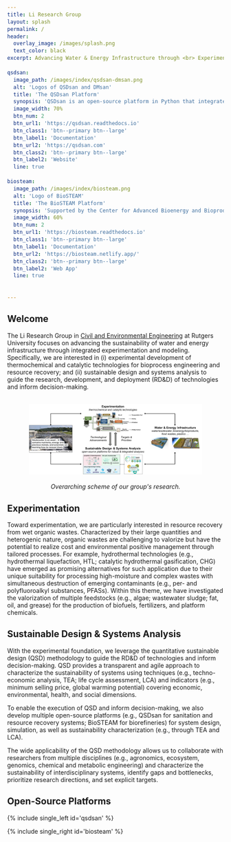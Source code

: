 ```yaml
---
title: Li Research Group
layout: splash
permalink: /
header:
  overlay_image: /images/splash.png
  text_color: black
excerpt: Advancing Water & Energy Infrastructure through <br> Experimentation & Sustainable Design

qsdsan:
  image_path: /images/index/qsdsan-dmsan.png
  alt: 'Logos of QSDsan and DMsan'
  title: 'The QSDsan Platform'
  synopsis: 'QSDsan is an open-source platform in Python that integrates system design, process modeling, simulation, TEA, and LCA under uncertainty. Systems developed using QSDsan are deposited in the [EXPOsan](https://github.com/QSD-Group/EXPOsan) (exposition) repository. We also contribute to the development of other open-source tools for water and wastewater treatment, including [WaterTAP](https://watertap.readthedocs.io) funded by the National Alliance for Water Innovation (NAWI). Efforts are also underway to integrate decision-making and optimization capacities (leveraging [DMsan](https://github.com/qsD-Group/DMsan)) as well as to develop interactive education modules.'
  image_width: 70%
  btn_num: 2
  btn_url1: 'https://qsdsan.readthedocs.io'
  btn_class1: 'btn--primary btn--large'
  btn_label1: 'Documentation'
  btn_url2: 'https://qsdsan.com'
  btn_class2: 'btn--primary btn--large'
  btn_label2: 'Website'
  line: true

biosteam:
  image_path: /images/index/biosteam.png
  alt: 'Logo of BioSTEAM'
  title: 'The BioSTEAM Platform'
  synopsis: 'Supported by the Center for Advanced Bioenergy and Bioproducts Innovation ([CABBI](https://cabbi.bio)), BioSTEAM enables the design, simulation, TEA, and LCA of biorefineries under uncertainty. It has been used by researchers across the world to design assess the sustainability of novel feedstocks and emerging bioproducts. Work is also underway to connect BioSTEAM with upstream ecosystem and logistic models to enable dynamic, high-resolution, and spatiotemporally resolved field-to-refinery modeling framework.'
  image_width: 60%
  btn_num: 2
  btn_url1: 'https://biosteam.readthedocs.io'
  btn_class1: 'btn--primary btn--large'
  btn_label1: 'Documentation'
  btn_url2: 'https://biosteam.netlify.app/'
  btn_class2: 'btn--primary btn--large'
  btn_label2: 'Web App'
  line: true


---
```


## Welcome

The Li Research Group in [Civil and Environmental Engineering](https://cee.rutgers.edu/) at Rutgers University focuses on advancing the sustainability of water and energy infrastructure through integrated experimentation and modeling. Specifically, we are interested in (i) experimental development of thermochemical and catalytic technologies for bioprocess engineering and resource recovery; and (ii) sustainable design and systems analysis to guide the research, development, and deployment (RD&D) of technologies and inform decision-making.

<br>

<center> <img src='/images/index/overarching.png' alt='Overarching figure' width='80%' id='image'> </center>

<br>
<center> <i> Overarching scheme of our group's research. </i> </center>

## Experimentation

Toward experimentation, we are particularly interested in resource recovery from wet organic wastes. Characterized by their large quantities and heterogenic nature, organic wastes are challenging to valorize but have the potential to realize cost and environmental positive management through tailored processes. For example, hydrothermal technologies (e.g., hydrothermal liquefaction, HTL; catalytic hydrothermal gasification, CHG) have emerged as promising alternatives for such application due to their unique suitability for processing high-moisture and complex wastes with simultaneous destruction of emerging contaminants (e.g., per- and polyfluoroalkyl substances, PFASs). Within this theme, we have investigated the valorization of multiple feedstocks (e.g., algae; wastewater sludge; fat, oil, and grease) for the production of biofuels, fertilizers, and platform chemicals.


## Sustainable Design & Systems Analysis

With the experimental foundation, we leverage the quantitative sustainable design (QSD) methodology to guide the RD&D of technologies and inform decision-making. QSD provides a transparent and agile approach to characterize the sustainability of systems using techniques (e.g., techno-economic analysis, TEA; life cycle assessment, LCA) and indicators (e.g., minimum selling price, global warming potential) covering economic, environmental, health, and social dimensions. 

To enable the execution of QSD and inform decision-making, we also develop multiple open-source platforms (e.g., QSDsan for sanitation and resource recovery systems; BioSTEAM for biorefineries) for system design, simulation, as well as sustainability characterization (e.g., through TEA and LCA).

The wide applicability of the QSD methodology allows us to collaborate with researchers from multiple disciplines (e.g., agronomics, ecosystem, genomics, chemical and metabolic engineering) and characterize the sustainability of interdisciplinary systems, identify gaps and bottlenecks, prioritize research directions, and set explicit targets.

## Open-Source Platforms

{% include single_left id='qsdsan' %}

{% include single_right id='biosteam' %}


<!-- Old codes for reference

qsdsan:
- image_path: /images/index/qsdsan-dmsan.png
  alt: 'QSDsan and DMsan logos'
  title: 'The QSDsan Platform'
  excerpt: 'QSDsan is an open-source platform in Python that integrates system design, process modeling, simulation, TEA, and LCA under uncertainty. Systems developed using QSDsan are deposited in the [EXPOsan](https://github.com/QSD-Group/EXPOsan) (exposition) repository. We also contribute to the development of other open-source tools for water and wastewater treatment, including [WaterTAP](https://watertap.readthedocs.io) funded by the National Alliance for Water Innovation (NAWI). Efforts are also underway to integrate decision-making and optimization capacities (leveraging [DMsan](https://github.com/qsD-Group/DMsan)) as well as to develop interactive education modules.'
  url: 'https://qsdsan.com'
  btn_label: 'Learn More'
  btn_class: 'btn--primary'


biosteam:
- image_path: /images/index/biosteam.png
  alt: 'BioSTEAM logo'
  title: 'The BioSTEAM Platform'
  excerpt: 'Supported by the Center for Advanced Bioenergy and Bioproducts Innovation (CABBI), BioSTEAM enables the design, simulation, TEA, and LCA of biorefineries under uncertainty. It has been used by researchers across the world to design assess the sustainability of novel feedstocks and emerging bioproducts. Work is also underway to connect BioSTEAM with upstream ecosystem and logistic models to enable dynamic, high-resolution, and spatiotemporally resolved field-to-refinery modeling framework.'
  url: 'https://biosteam.readthedocs.io'
  btn_label: 'Learn More'
  btn_class: 'btn--primary'


{% include feature_row id='biosteam' type='left' %}

-->

